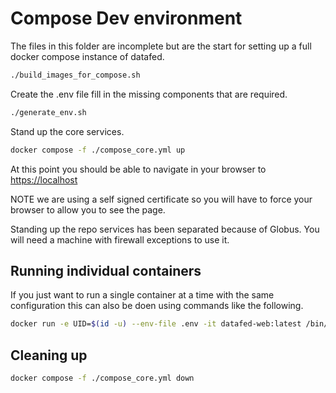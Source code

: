# Compose Dev environment

The files in this folder are incomplete but are the start for setting up a full
docker compose instance of datafed.

```bash
./build_images_for_compose.sh
```

Create the .env file fill in the missing components that are required.

```bash
./generate_env.sh
```

Stand up the core services.

```bash
docker compose -f ./compose_core.yml up
```

At this point you should be able to navigate in your browser to
<https://localhost>

NOTE we are using a self signed certificate so you will have to force your
browser to allow you to see the page.

Standing up the repo services has been separated because of Globus. You will
need a machine with firewall exceptions to use it.


## Running individual containers

If you just want to run a single container at a time with the same configuration
this can also be doen using commands like the following.

```bash
docker run -e UID=$(id -u) --env-file .env -it datafed-web:latest /bin/bash
```

## Cleaning up

```bash
docker compose -f ./compose_core.yml down
```
